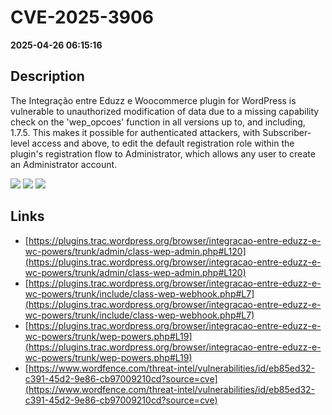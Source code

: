 # CVE-2025-3906

**2025-04-26 06:15:16**

## Description
The Integração entre Eduzz e Woocommerce plugin for WordPress is vulnerable to unauthorized modification of data due to a missing capability check on the 'wep_opcoes' function in all versions up to, and including, 1.7.5. This makes it possible for authenticated attackers, with Subscriber-level access and above, to edit the default registration role within the plugin's registration flow to Administrator, which allows any user to create an Administrator account.

![](https://img.shields.io/static/v1?label=Score&message=8.8&color=red)
![](https://img.shields.io/static/v1?label=Severity&message=HIGH&color=red)
![](https://img.shields.io/static/v1?label=CWE&message=Auth&color=green)

## Links
- [https://plugins.trac.wordpress.org/browser/integracao-entre-eduzz-e-wc-powers/trunk/admin/class-wep-admin.php#L120](https://plugins.trac.wordpress.org/browser/integracao-entre-eduzz-e-wc-powers/trunk/admin/class-wep-admin.php#L120)
- [https://plugins.trac.wordpress.org/browser/integracao-entre-eduzz-e-wc-powers/trunk/include/class-wep-webhook.php#L7](https://plugins.trac.wordpress.org/browser/integracao-entre-eduzz-e-wc-powers/trunk/include/class-wep-webhook.php#L7)
- [https://plugins.trac.wordpress.org/browser/integracao-entre-eduzz-e-wc-powers/trunk/wep-powers.php#L19](https://plugins.trac.wordpress.org/browser/integracao-entre-eduzz-e-wc-powers/trunk/wep-powers.php#L19)
- [https://www.wordfence.com/threat-intel/vulnerabilities/id/eb85ed32-c391-45d2-9e86-cb97009210cd?source=cve](https://www.wordfence.com/threat-intel/vulnerabilities/id/eb85ed32-c391-45d2-9e86-cb97009210cd?source=cve)
